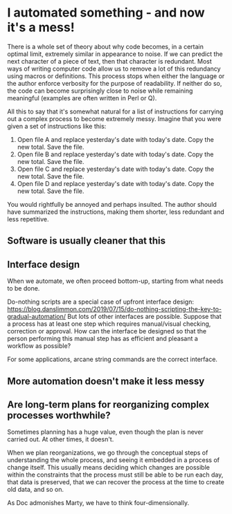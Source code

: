 # I automated something - and now it's a mess!

There is a whole set of theory about why code becomes, in a certain optimal limit, extremely similar in appearance to noise.
If we can predict the next character of a piece of text, then that character is redundant.
Most ways of writing computer code allow us to remove a lot of this redundancy using macros or definitions.
This process stops when either the language or the author enforce verbosity for the purpose of readability.
If neither do so, the code can become surprisingly close to noise while remaining meaningful (examples are often written in Perl or Q).

All this to say that it's somewhat natural for a list of instructions for carrying out a complex process to become extremely messy.
Imagine that you were given a set of instructions like this:

1. Open file A and replace yesterday's date with today's date. Copy the new total. Save the file.
2. Open file B and replace yesterday's date with today's date. Copy the new total. Save the file.
3. Open file C and replace yesterday's date with today's date. Copy the new total. Save the file.
4. Open file D and replace yesterday's date with today's date. Copy the new total. Save the file.

You would rightfully be annoyed and perhaps insulted. The author should have summarized the instructions, making them shorter, less redundant and less repetitive.

## Software is usually cleaner that this

## Interface design

When we automate, we often proceed bottom-up, starting from what needs to be done.

Do-nothing scripts are a special case of upfront interface design: https://blog.danslimmon.com/2019/07/15/do-nothing-scripting-the-key-to-gradual-automation/
But lots of other interfaces are possible.
Suppose that a process has at least one step which requires manual/visual checking, correction or approval.
How can the interface be designed so that the person performing this manual step has as efficient and pleasant a workflow as possible?

For some applications, arcane string commands are the correct interface.

## More automation doesn't make it less messy

## Are long-term plans for reorganizing complex processes worthwhile?

Sometimes planning has a huge value, even though the plan is never carried out. At other times, it doesn't.

When we plan reorganizations, we go through the conceptual steps of understanding the whole process, and seeing it embedded in a process of change itself.
This usually means deciding which changes are possible within the constraints that the process must still be able to be run each day,
that data is preserved, that we can recover the process at the time to create old data, and so on.

As Doc admonishes Marty, we have to think four-dimensionally.

